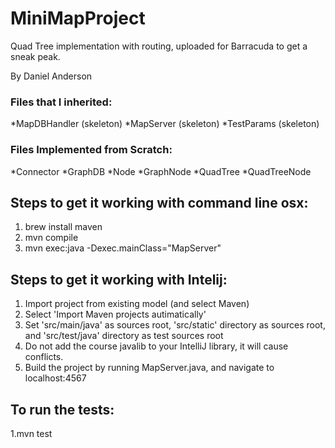 # MiniMapProject
Quad Tree implementation with routing, uploaded for Barracuda to get a sneak peak.

By Daniel Anderson

### Files that I inherited:
*MapDBHandler (skeleton)
*MapServer (skeleton)
*TestParams (skeleton)

### Files Implemented from Scratch:
*Connector
*GraphDB
*Node
*GraphNode
*QuadTree
*QuadTreeNode

## Steps to get it working with command line osx:
1. brew install maven
2. mvn compile
3. mvn exec:java -Dexec.mainClass="MapServer"

## Steps to get it working with Intelij:
1. Import project from existing model (and select Maven)
2. Select 'Import Maven projects autimatically'
3. Set 'src/main/java' as sources root, 'src/static' directory as sources root,
and 'src/test/java' directory as test sources root
4. Do not add the course javalib to your IntelliJ library, it will cause conflicts.
5. Build the project by running MapServer.java, and navigate to localhost:4567

## To run the tests:
1.mvn test